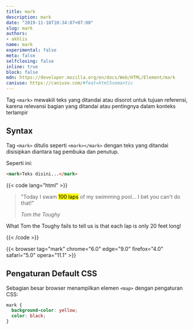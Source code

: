 ```yaml
---
title: mark
description: mark
date: "2019-11-18T10:34:07+07:00"
slug: mark
authors:
- akhlis
name: mark
experimental: false
meta: false
selfclosing: false
inline: true
block: false
mdn: https://developer.mozilla.org/en/docs/Web/HTML/Element/mark
caniuse: https://caniuse.com/#feat=html5semantic
---
```


Tag `<mark>` mewakili teks yang ditandai atau disorot untuk tujuan referensi, karena relevansi bagian yang ditandai atau pentingnya dalam konteks terlampir

## Syntax

Tag `<mark>` ditulis seperti `<mark></mark>` dengan teks yang ditandai disisipkan diantara tag pembuka dan penutup.

Seperti ini:

```html
<mark>Teks disini...</mark>
```

{{< code lang="html" >}}
<blockquote>
<p>"Today I swam <mark>100 laps</mark> of my swimming pool... I bet you can't do that!"</p>
<cite>Tom the Toughy</cite>
</blockquote>
<p>What Tom the Toughy fails to tell us is that each lap is only 20 feet long!</p>
{{< /code >}}

{{< browser tag="mark" chrome="6.0" edge="9.0" firefox="4.0" safari="5.0" opera="11.1" >}}

## Pengaturan Default CSS

Sebagian besar browser menampilkan elemen `<map>` dengan pengaturan CSS:

```css
mark {
  background-color: yellow;
  color: black;
}
```